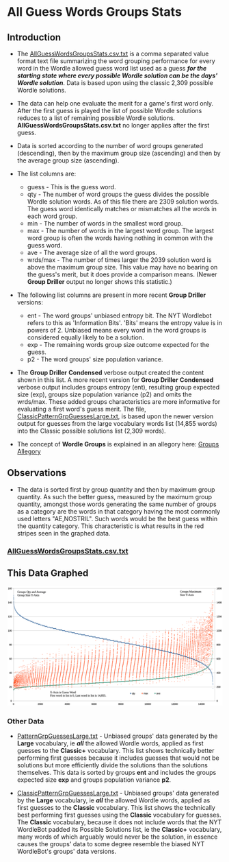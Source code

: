# All Guess Words Groups Stats

## Introduction

* The [AllGuessWordsGroupsStats.csv.txt](/groupdata/AllGuessWordsGroupsStats.csv.txt) is a comma separated value format text file summarizing the word grouping performance for every word in the Wordle allowed guess word list used as a guess ***for the starting state where every possible Wordle solution can be the days' Wordle solution***. Data is based upon using the classic 2,309 possible Wordle solutions.

* The data can help one evaluate the merit for a game's first word only. After the first guess is played the list of possible Wordle solutions reduces to a list of remaining possible Wordle solutions. **AllGuessWordsGroupsStats.csv.txt** no longer applies after the first guess.  

* Data is sorted according to the number of word groups generated (descending), then by the maximum group size (ascending) and then by the average group size (ascending).

* The list columns are:
  * guess - This is the guess word.
  * qty   - The number of word groups the guess divides the possible Wordle solution words. As of this file there are 2309 solution words. The guess word identically matches or mismatches all the words in each word group.
  * min   - The number of words in the smallest word group.
  * max   - The number of words in the largest word group. The largest word group is often the words having nothing in common with the guess word.
  * ave   - The average size of all the word groups.
  * wrds/max    - The number of times larger the 2039 solution word is above the maximum group size. This value may have no bearing on the guess's merit, but it does provide a comparison means. (Newer **Group Driller** output no longer shows this statistic.)
* The following list columns are present in more recent **Group Driller** versions:
  * ent   - The word groups' unbiased entropy bit. The NYT Wordlebot refers to this as 'Information Bits'. 'Bits' means the entropy value is in powers of 2. Unbiased means every word in the word groups is considered equally likely to be a solution.
  * exp   - The remaining words group size outcome expected for the guess.
  * p2   - The word groups' size population variance.

* The **Group Driller** **Condensed** verbose output created the content shown in this list. A more recent version for **Group Driller** **Condensed** verbose output includes groups entropy (ent), resulting group expected size (exp), groups size population variance (p2) and omits the wrds/max. These added groups characteristics are more informative for evaluating a first word's guess merit. The file, [ClassicPatternGrpGuessesLarge.txt](/groupdata/ClassicPatternGrpGuessesLarge.txt), is based upon the newer version output for guesses from the large vocabulary words list (14,855 words) into the Classic possible solutions list (2,309 words).

* The concept of **Wordle Groups** is explained in an allegory here: [Groups Allegory](/groupsallegory/README.md)

## Observations

* The data is sorted first by group quantity and then by maximum group quantity. As such the better guess, measured by the maximum group quantity, amongst those words generating the same number of groups as a category are the words in that category having the most commonly used letters "AE,NOSTRIL". Such words would be the best guess within the quantity category. This characteristic is what results in the red stripes seen in the graphed data.

### [AllGuessWordsGroupsStats.csv.txt](/groupdata/AllGuessWordsGroupsStats.csv.txt)

## This Data Graphed

!['All Guess Words Groups Graphed.png Image'](/InfoImages/GROUPS_AllGuessWordsGroupsGraphed.png)

### Other Data

* [PatternGrpGuessesLarge.txt](/groupdata/PatternGrpGuessesLarge.txt)  - Unbiased groups' data generated by the **Large** vocabulary, ie ***all*** the allowed Wordle words, applied as first guesses to the **Classic+** vocabulary. This list shows technically better performing first guesses because it includes guesses that would not be solutions but more efficiently divide the solutions than the solutions themselves. This data is sorted by groups **ent** and includes the groups expected size **exp** and groups population variance **p2**.

* [ClassicPatternGrpGuessesLarge.txt](/groupdata/ClassicPatternGrpGuessesLarge.txt)  - Unbiased groups' data generated by the **Large** vocabulary, ie ***all*** the allowed Wordle words, applied as first guesses to the **Classic** vocabulary. This list shows the technically best performing first guesses using the **Classic** vocabulary for guesses. The **Classic** vocabulary, because it does not include words that the NYT WordleBot padded its Possible Solutions list, ie the **Classic+** vocabulary, many words of which arguably would never be the solution, in essence causes the groups' data to some degree resemble the biased NYT WordleBot's groups' data versions.
